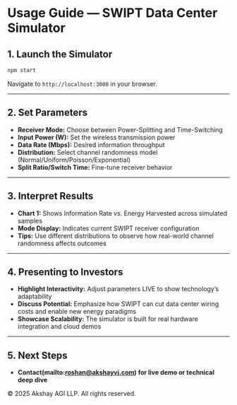 # Usage Guide — SWIPT Data Center Simulator

## 1. Launch the Simulator

```bash
npm start
```

Navigate to `http://localhost:3000` in your browser.

---

## 2. Set Parameters

- **Receiver Mode:** Choose between Power-Splitting and Time-Switching
- **Input Power (W):** Set the wireless transmission power
- **Data Rate (Mbps):** Desired information throughput
- **Distribution:** Select channel randomness model (Normal/Uniform/Poisson/Exponential)
- **Split Ratio/Switch Time:** Fine-tune receiver behavior

---

## 3. Interpret Results

- **Chart 1:** Shows Information Rate vs. Energy Harvested across simulated samples
- **Mode Display:** Indicates current SWIPT receiver configuration
- **Tips:** Use different distributions to observe how real-world channel randomness affects outcomes

---

## 4. Presenting to Investors

- **Highlight Interactivity:** Adjust parameters LIVE to show technology’s adaptability
- **Discuss Potential:** Emphasize how SWIPT can cut data center wiring costs and enable new energy paradigms
- **Showcase Scalability:** The simulator is built for real hardware integration and cloud demos

---

## 5. Next Steps

- **Contact(mailto:roshan@akshayvj.com) for live demo or technical deep dive**

&copy; 2025 Akshay AGI LLP. All rights reserved.
